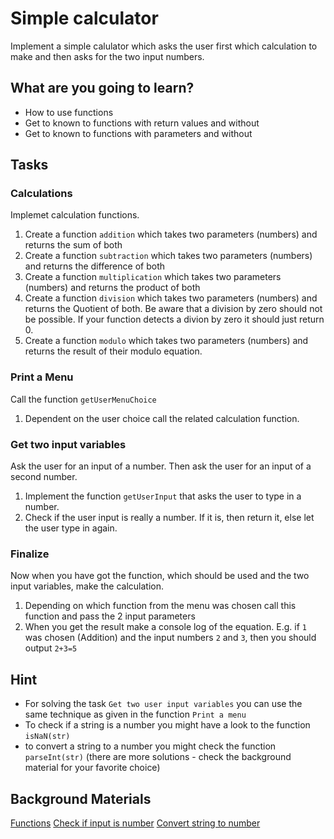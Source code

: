 # Simple calculator

Implement a simple calulator which asks the user first which calculation to make and then asks for the two input numbers.


## What are you going to learn?

* How to use functions
* Get to known to functions with return values and without
* Get to known to functions with parameters and without

## Tasks

### Calculations
Implemet calculation functions.

1. Create a function `addition` which takes two parameters (numbers) and returns the sum of both
2. Create a function `subtraction` which takes two parameters (numbers) and returns the difference of both
3. Create a function `multiplication` which takes two parameters (numbers) and returns the product of both
4. Create a function `division` which takes two parameters (numbers) and returns the Quotient of both. Be aware that a division by zero should not be possible. If your function detects a divion by zero it should just return 0.
5. Create a function `modulo` which takes two parameters (numbers) and returns the result of their modulo equation. 


### Print a Menu
Call the function `getUserMenuChoice`

1. Dependent on the user choice call the related calculation function.

### Get two input variables
Ask the user for an input of a number. Then ask the user for an input of a second number.

1. Implement the function `getUserInput` that asks the user to type in a number.
2. Check if the user input is really a number. If it is, then return it, else let the user type in again.


### Finalize
Now when you have got the function, which should be used and the two input variables, make the calculation.

1. Depending on which function from the menu was chosen call this function and pass the 2 input parameters
2. When you get the result make a console log of the equation. E.g. if `1` was chosen (Addition) and the input numbers `2` and `3`, then you should output `2+3=5`


## Hint
* For solving the task `Get two user input variables` you can use the same technique as given in the function `Print a menu`
* To check if a string is a number you might have a look to the function `isNaN(str)`
* to convert a string to a number you might check the function `parseInt(str)` (there are more solutions - check the background material for your favorite choice)

## Background Materials
<a href="https://javascript.info/function-basics" target="_blank">Functions</a>
<a href="https://developer.mozilla.org/en-US/docs/Web/JavaScript/Reference/Global_Objects/isNaN" target="_blank">Check if input is number</a>
<a href="https://dev.to/sanchithasr/7-ways-to-convert-a-string-to-number-in-javascript-4l" target="_blank">Convert string to number</a>
